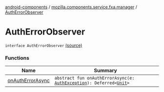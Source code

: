 [android-components](../../index.md) / [mozilla.components.service.fxa.manager](../index.md) / [AuthErrorObserver](./index.md)

# AuthErrorObserver

`interface AuthErrorObserver` [(source)](https://github.com/mozilla-mobile/android-components/blob/master/components/service/firefox-accounts/src/main/java/mozilla/components/service/fxa/manager/FxaAccountManager.kt#L67)

### Functions

| Name | Summary |
|---|---|
| [onAuthErrorAsync](on-auth-error-async.md) | `abstract fun onAuthErrorAsync(e: `[`AuthException`](../../mozilla.components.concept.sync/-auth-exception/index.md)`): Deferred<`[`Unit`](https://kotlinlang.org/api/latest/jvm/stdlib/kotlin/-unit/index.html)`>` |
